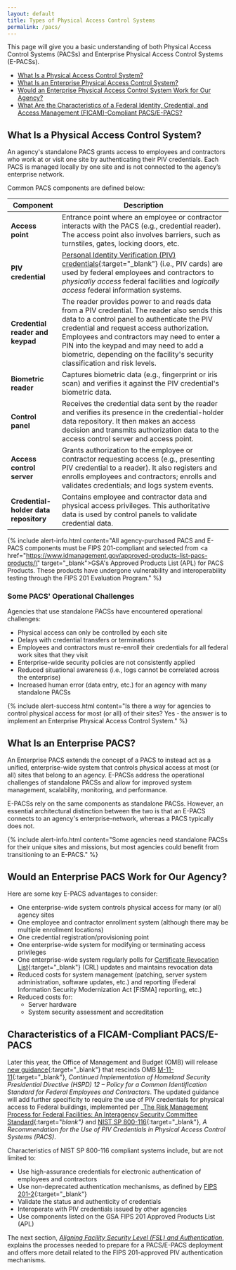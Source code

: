 ```yaml
---
layout: default
title: Types of Physical Access Control Systems
permalink: /pacs/
---
```


This page will give you a basic understanding of both Physical Access Control Systems (PACSs) and Enterprise Physical Access Control Systems (E-PACSs). 

- [What Is a Physical Access Control System?](#what-is-a-physical-access-control-system)
- [What Is an Enterprise Physical Access Control System?](#what-is-an-enterprise-pacs)
- [Would an Enterprise Physical Access Control System Work for Our Agency?](#would-an-enterprise-pacs-work-for-our-agency)
- [What Are the Characteristics of a Federal Identity, Credential, and Access Management (FICAM)-Compliant PACS/E-PACS?](#characteristics-of-a-ficam-compliant-pacse-pacs)


## What Is a Physical Access Control System?

An agency's standalone PACS grants access to employees and contractors who work at or visit one site by authenticating their PIV credentials. Each PACS is managed locally by one site and is not connected to the agency’s enterprise network. 

Common PACS components are defined below: 

| **Component** | **Description** |
|----------------|----------|
| **Access point** | Entrance point where an employee or contractor interacts with the PACS (e.g., credential reader). The access point also involves barriers, such as turnstiles, gates, locking doors, etc. |
| **PIV credential** | [Personal Identity Verification (PIV) credentials](https://piv.idmanagement.gov/elements/){:target="_blank"} (i.e., PIV cards) are used by federal employees and contractors to *physically access* federal facilities and *logically access* federal information systems. |
| **Credential reader and keypad** | The reader provides power to and reads data from a PIV credential. The reader also sends this data to a control panel to authenticate the PIV credential and request access authorization. Employees and contractors may need to enter a PIN into the keypad and may need to add a biometric, depending on the facility's security classification and risk levels. | 
| **Biometric reader** | Captures biometric data (e.g., fingerprint or iris scan) and verifies it against the PIV credential's biometric data. |
| **Control panel** | Receives the credential data sent by the reader and verifies its presence in the credential-holder data repository. It then makes an access decision and transmits authorization data to the access control server and access point.  |
| **Access control server** | Grants authorization to the employee or contractor requesting access (e.g., presenting PIV credential to a reader). It also registers and enrolls employees and contractors; enrolls and validates credentials; and logs system events. |
| **Credential-<br>holder data repository** | Contains employee and contractor data and physical access privileges. This authoritative data is used by control panels to validate credential data. |

{% include alert-info.html content="All agency-purchased PACS and E-PACS components must be FIPS 201-compliant and selected from <a href=\"https://www.idmanagement.gov/approved-products-list-pacs-products/\" target=\"_blank\">GSA's Approved Products List (APL) for PACS Products</a>. These products have undergone vulnerability and interoperability testing through the FIPS 201 Evaluation Program." %}


### Some PACS' Operational Challenges

Agencies that use standalone PACSs have encountered operational challenges: 
-   Physical access can only be controlled by each site
-	Delays with credential transfers or terminations 
-	Employees and contractors must re-enroll their credentials for all federal work sites that they visit
-	Enterprise-wide security policies are not consistently applied 
-   Reduced situational awareness (i.e., logs cannot be correlated across the enterprise) 
-	Increased human error (data entry, etc.) for an agency with many standalone PACSs

{% include alert-success.html content="Is there a way for agencies to control physical access for most (or all) of their sites?  Yes - the answer is to implement an Enterprise Physical Access Control System." %}

## What Is an Enterprise PACS?

An Enterprise PACS extends the concept of a PACS to instead act as a unified, enterprise-wide system that controls physical access at most (or all) sites that belong to an agency. E-PACSs address the operational challenges of standalone PACSs and allow for improved system management, scalability, monitoring, and performance. 

E-PACSs rely on the same components as standalone PACSs. However, an essential architectural distinction between the two is that an E-PACS connects to an agency's enterprise-network, whereas a PACS typically does not.

{% include alert-info.html content="Some agencies need standalone PACSs for their unique sites and missions, but most agencies could benefit from transitioning to an E-PACS." %}

## Would an Enterprise PACS Work for Our Agency?

Here are some key E-PACS advantages to consider:

-	One enterprise-wide system controls physical access for many (or all) agency sites
-	One employee and contractor enrollment system (although there may be multiple enrollment locations)
-	One credential registration/provisioning point
-	One enterprise-wide system for modifying or terminating access privileges
-	One enterprise-wide system regularly polls for [Certificate Revocation List](https://piv.idmanagement.gov/pivcertchains/#revocation){:target="_blank"} (CRL) updates and maintains revocation data
-   Reduced costs for system management (patching, server system administration, software updates, etc.) and reporting (Federal Information Security Modernization Act [FISMA] reporting, etc.) 
-   Reduced costs for:
    - Server hardware
    - System security assessment and accreditation


## Characteristics of a FICAM-Compliant PACS/E-PACS
Later this year, the Office of Management and Budget (OMB) will release [new guidance](https://policy.cio.gov/identity-draft/){:target="_blank"} that rescinds OMB [M-11-11](https://obamawhitehouse.archives.gov/sites/default/files/omb/memoranda/2011/m11-11.pdf){:target="_blank"}, _Continued Implementation of Homeland Security Presidential Directive (HSPD) 12 – Policy for a Common Identification Standard for Federal Employees and Contractors_. The updated guidance will add further specificity to require the use of PIV credentials for physical access to Federal buildings, implemented per _[The Risk Management Process for Federal Facilities: An Interagency Security Committee Standard](https://www.dhs.gov/publication/isc-risk-management-process){:target="_blank"}_ and [NIST SP 800-116](https://csrc.nist.gov/publications/detail/sp/800-116/rev-1/final){:target="_blank"}, _A Recommendation for the Use of PIV Credentials in Physical Access Control Systems (PACS)_. 

Characteristics of NIST SP 800-116 compliant systems include, but are not limited to:
- Use high-assurance credentials for electronic authentication of employees and contractors
- Use non-deprecated authentication mechanisms, as defined by [FIPS 201-2](https://csrc.nist.gov/publications/detail/fips/201/2/final){:target="_blank"}
- Validate the status and authenticity of credentials
- Interoperate with PIV credentials issued by other agencies
- Use components listed on the GSA FIPS 201 Approved Products List (APL)
	
The next section, *[Aligning Facility Security Level (FSL) and Authentication]({{site.baseurl}}/alignfslandauth/)*, explains the processes needed to prepare for a PACS/E-PACS deployment and offers more detail related to the FIPS 201-approved PIV authentication mechanisms.

